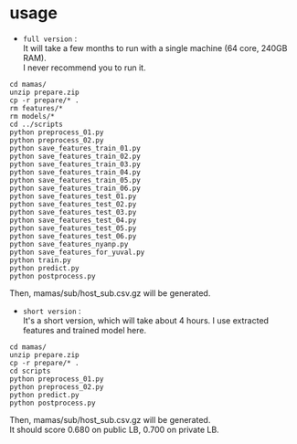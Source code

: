 # usage
- `full version` : <br>
It will take a few months to run with a single machine (64 core, 240GB RAM). <br>
I never recommend you to run it.
```
cd mamas/
unzip prepare.zip
cp -r prepare/* .
rm features/*
rm models/*
cd ../scripts
python preprocess_01.py
python preprocess_02.py
python save_features_train_01.py
python save_features_train_02.py
python save_features_train_03.py
python save_features_train_04.py
python save_features_train_05.py
python save_features_train_06.py
python save_features_test_01.py
python save_features_test_02.py
python save_features_test_03.py
python save_features_test_04.py
python save_features_test_05.py
python save_features_test_06.py
python save_features_nyanp.py
python save_features_for_yuval.py
python train.py
python predict.py
python postprocess.py
```
Then, mamas/sub/host_sub.csv.gz will be generated. <br>

- `short version` : <br>
It's a short version, which will take about 4 hours.
I use extracted features and trained model here.
```
cd mamas/
unzip prepare.zip
cp -r prepare/* .
cd scripts
python preprocess_01.py
python preprocess_02.py
python predict.py
python postprocess.py
```
Then, mamas/sub/host_sub.csv.gz will be generated. <br>
It should score 0.680 on public LB, 0.700 on private LB.
